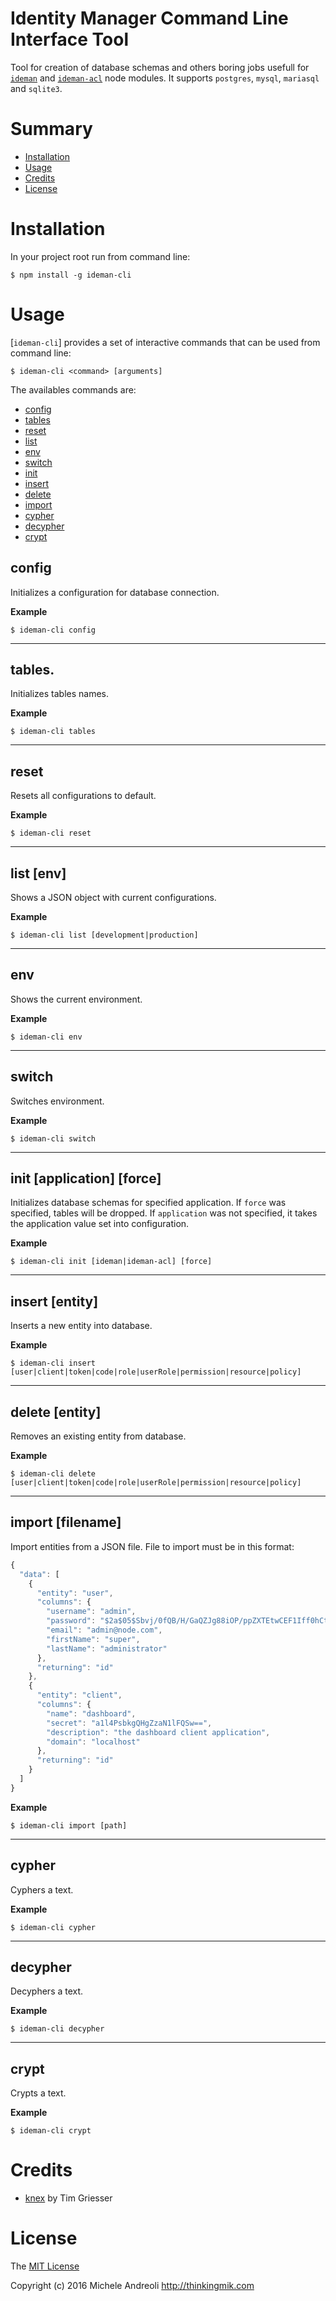 Identity Manager Command Line Interface Tool
================
Tool for creation of database schemas and others boring jobs usefull for [`ideman`](https://github.com/thinkingmik/ideman) and [`ideman-acl`](https://github.com/thinkingmik/ideman-acl) node modules.
It supports `postgres`, `mysql`, `mariasql` and `sqlite3`.

# Summary
* [Installation](#install)
* [Usage](#usage)
* [Credits](#credits)
* [License](#license)

# <a name="install"></a>Installation
In your project root run from command line:
```
$ npm install -g ideman-cli
```

# <a name="usage"></a>Usage
[`ideman-cli`] provides a set of interactive commands that can be used from command line:
```
$ ideman-cli <command> [arguments]
```

The availables commands are:
* [config](#config)
* [tables](#tables)
* [reset](#reset)
* [list](#list)
* [env](#env)
* [switch](#switch)
* [init](#init)
* [insert](#insert)
* [delete](#delete)
* [import](#import)
* [cypher](#cypher)
* [decypher](#decypher)
* [crypt](#crypt)

## <a name="config"></a>config
Initializes a configuration for database connection.

__Example__

```
$ ideman-cli config
```
---------------------------------------

## <a name="tables"></a>tables.
Initializes tables names.

__Example__

```
$ ideman-cli tables
```
---------------------------------------

## <a name="reset"></a>reset
Resets all configurations to default.

__Example__

```
$ ideman-cli reset
```
---------------------------------------

## <a name="list"></a>list [env]
Shows a JSON object with current configurations.


__Example__

```
$ ideman-cli list [development|production]
```
---------------------------------------

## <a name="env"></a>env
Shows the current environment.


__Example__

```
$ ideman-cli env
```
---------------------------------------

## <a name="switch"></a>switch
Switches environment.


__Example__

```
$ ideman-cli switch
```
---------------------------------------

## <a name="init"></a>init [application] [force]
Initializes database schemas for specified application. If `force` was specified, tables will be dropped.
If `application` was not specified, it takes the application value set into configuration.


__Example__

```
$ ideman-cli init [ideman|ideman-acl] [force]
```
---------------------------------------

## <a name="insert"></a>insert [entity]
Inserts a new entity into database.


__Example__

```
$ ideman-cli insert [user|client|token|code|role|userRole|permission|resource|policy]
```
---------------------------------------

## <a name="delete"></a>delete [entity]
Removes an existing entity from database.


__Example__

```
$ ideman-cli delete [user|client|token|code|role|userRole|permission|resource|policy]
```
---------------------------------------
## <a name="import"></a>import [filename]
Import entities from a JSON file.
File to import must be in this format:
```javascript
{
  "data": [
    {
      "entity": "user",
      "columns": {
        "username": "admin",
        "password": "$2a$05$Sbvj/0fQB/H/GaQZJg88iOP/ppZXTEtwCEF1Iff0hCt1t/PcJIfDa",
        "email": "admin@node.com",
        "firstName": "super",
        "lastName": "administrator"
      },
      "returning": "id"
    },
    {
      "entity": "client",
      "columns": {
        "name": "dashboard",
        "secret": "a1l4PsbkgQHgZzaN1lFQSw==",
        "description": "the dashboard client application",
        "domain": "localhost"
      },
      "returning": "id"
    }
  ]
}
```

__Example__

```
$ ideman-cli import [path]
```
---------------------------------------

## <a name="cypher"></a>cypher
Cyphers a text.


__Example__

```
$ ideman-cli cypher
```
---------------------------------------

## <a name="decypher"></a>decypher
Decyphers a text.


__Example__

```
$ ideman-cli decypher
```
---------------------------------------

## <a name="crypt"></a>crypt
Crypts a text.


__Example__

```
$ ideman-cli crypt
```

# <a name="credits"></a>Credits
- [knex](https://github.com/tgriesser/knex) by Tim Griesser

# <a name="license"></a>License
The [MIT License](https://github.com/thinkingmik/ideman-cli/blob/master/LICENSE)

Copyright (c) 2016 Michele Andreoli <http://thinkingmik.com>
